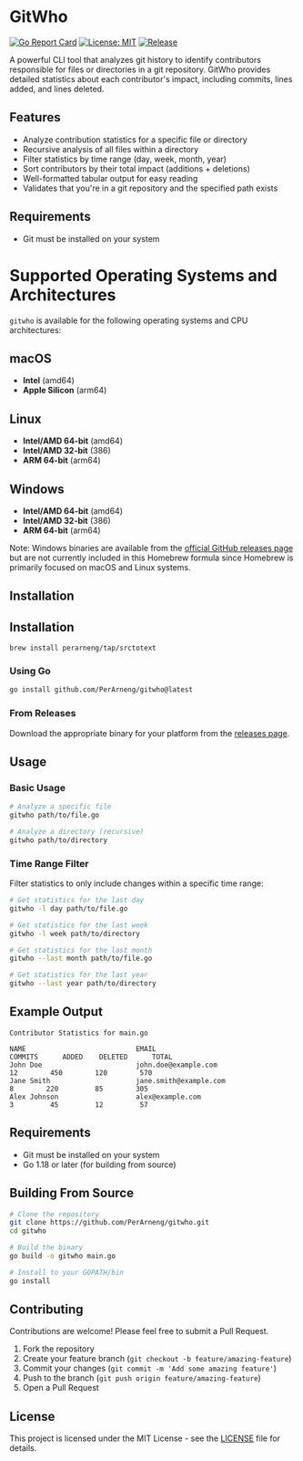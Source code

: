 # GitWho

[![Go Report Card](https://goreportcard.com/badge/github.com/PerArneng/gitwho)](https://goreportcard.com/report/github.com/PerArneng/gitwho)
[![License: MIT](https://img.shields.io/badge/License-MIT-yellow.svg)](https://opensource.org/licenses/MIT)
[![Release](https://img.shields.io/github/v/release/PerArneng/gitwho)](https://github.com/PerArneng/gitwho/releases/latest)

A powerful CLI tool that analyzes git history to identify contributors responsible for files or directories in a git repository. GitWho provides detailed statistics about each contributor's impact, including commits, lines added, and lines deleted.

## Features

- Analyze contribution statistics for a specific file or directory
- Recursive analysis of all files within a directory
- Filter statistics by time range (day, week, month, year)
- Sort contributors by their total impact (additions + deletions)
- Well-formatted tabular output for easy reading
- Validates that you're in a git repository and the specified path exists

## Requirements
- Git must be installed on your system

# Supported Operating Systems and Architectures

`gitwho` is available for the following operating systems and CPU architectures:

## macOS
- **Intel** (amd64)
- **Apple Silicon** (arm64)

## Linux
- **Intel/AMD 64-bit** (amd64)
- **Intel/AMD 32-bit** (386)
- **ARM 64-bit** (arm64)

## Windows
- **Intel/AMD 64-bit** (amd64)
- **Intel/AMD 32-bit** (386)
- **ARM 64-bit** (arm64)

Note: Windows binaries are available from the [official GitHub releases page](https://github.com/PerArneng/gitwho/releases) but are not currently included in this Homebrew formula since Homebrew is primarily focused on macOS and Linux systems.

## Installation

## Installation

```shell
brew install perarneng/tap/srctotext
```

### Using Go

```bash
go install github.com/PerArneng/gitwho@latest
```

### From Releases

Download the appropriate binary for your platform from the [releases page](https://github.com/PerArneng/gitwho/releases).

## Usage

### Basic Usage

```bash
# Analyze a specific file
gitwho path/to/file.go

# Analyze a directory (recursive)
gitwho path/to/directory
```

### Time Range Filter

Filter statistics to only include changes within a specific time range:

```bash
# Get statistics for the last day
gitwho -l day path/to/file.go

# Get statistics for the last week
gitwho -l week path/to/directory

# Get statistics for the last month
gitwho --last month path/to/file.go

# Get statistics for the last year
gitwho --last year path/to/directory
```

## Example Output

```
Contributor Statistics for main.go

NAME                           EMAIL                                COMMITS      ADDED    DELETED      TOTAL
John Doe                       john.doe@example.com                      12        450        120        570
Jane Smith                     jane.smith@example.com                     8        220         85        305
Alex Johnson                   alex@example.com                           3         45         12         57
```

## Requirements

- Git must be installed on your system
- Go 1.18 or later (for building from source)

## Building From Source

```bash
# Clone the repository
git clone https://github.com/PerArneng/gitwho.git
cd gitwho

# Build the binary
go build -o gitwho main.go

# Install to your GOPATH/bin
go install
```

## Contributing

Contributions are welcome! Please feel free to submit a Pull Request.

1. Fork the repository
2. Create your feature branch (`git checkout -b feature/amazing-feature`)
3. Commit your changes (`git commit -m 'Add some amazing feature'`)
4. Push to the branch (`git push origin feature/amazing-feature`)
5. Open a Pull Request

## License

This project is licensed under the MIT License - see the [LICENSE](LICENSE) file for details.
